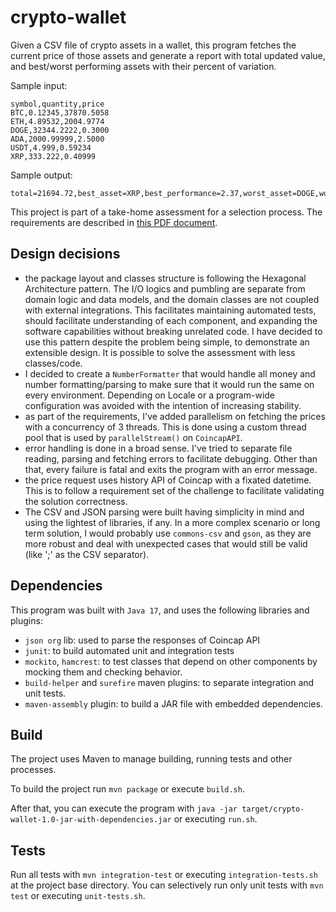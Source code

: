 # crypto-wallet

Given a CSV file of crypto assets in a wallet, this program fetches the current price of those assets and generate a report with total updated value, and best/worst performing assets with their percent of variation.

Sample input:
```csv
symbol,quantity,price
BTC,0.12345,37870.5058
ETH,4.89532,2004.9774
DOGE,32344.2222,0.3000
ADA,2000.99999,2.5000
USDT,4.999,0.59234
XRP,333.222,0.40999
```

Sample output:
```text
total=21694.72,best_asset=XRP,best_performance=2.37,worst_asset=DOGE,worst_performance=0.20
```

This project is part of a take-home assessment for a selection process. The requirements are described in [this PDF document]("doc/CodeChallenge-CryptoWallet.pdf").

## Design decisions

 - the package layout and classes structure is following the Hexagonal Architecture pattern. The I/O logics and pumbling are separate from domain logic and data models, and the domain classes are not coupled with external integrations. This facilitates maintaining automated tests, should facilitate understanding of each component, and expanding the software capabilities without breaking unrelated code. I have decided to use this pattern despite the problem being simple, to demonstrate an extensible design. It is possible to solve the assessment with less classes/code.
 - I decided to create a `NumberFormatter` that would handle all money and number formatting/parsing to make sure that it would run the same on every environment. Depending on Locale or a program-wide configuration was avoided with the intention of increasing stability. 
 - as part of the requirements, I've added parallelism on fetching the prices with a concurrency of 3 threads. This is done using a custom thread pool that is used by `parallelStream()` on `CoincapAPI`.
 - error handling is done in a broad sense. I've tried to separate file reading, parsing and fetching errors to facilitate debugging. Other than that, every failure is fatal and exits the program with an error message.
 - the price request uses history API of Coincap with a fixated datetime. This is to follow a requirement set of the challenge to facilitate validating the solution correctness.
 - The CSV and JSON parsing were built having simplicity in mind and using the lightest of libraries, if any. In a more complex scenario or long term solution, I would probably use `commons-csv` and `gson`, as they are more robust and deal with unexpected cases that would still be valid (like ';' as the CSV separator).  

## Dependencies

This program was built with `Java 17`, and uses the following libraries and plugins:

- `json org` lib: used to parse the responses of Coincap API
- `junit`: to build automated unit and integration tests
- `mockito`, `hamcrest`: to test classes that depend on other components by mocking them and checking behavior.
- `build-helper` and `surefire` maven plugins: to separate integration and unit tests.
- `maven-assembly` plugin: to build a JAR file with embedded dependencies.

## Build

The project uses Maven to manage building, running tests and other processes.

To build the project run `mvn package` or execute `build.sh`.

After that, you can execute the program with `java -jar target/crypto-wallet-1.0-jar-with-dependencies.jar` or executing `run.sh`.

## Tests

Run all tests with `mvn integration-test` or executing `integration-tests.sh` at the project base directory. You can selectively run only unit tests with `mvn test` or executing `unit-tests.sh`.
